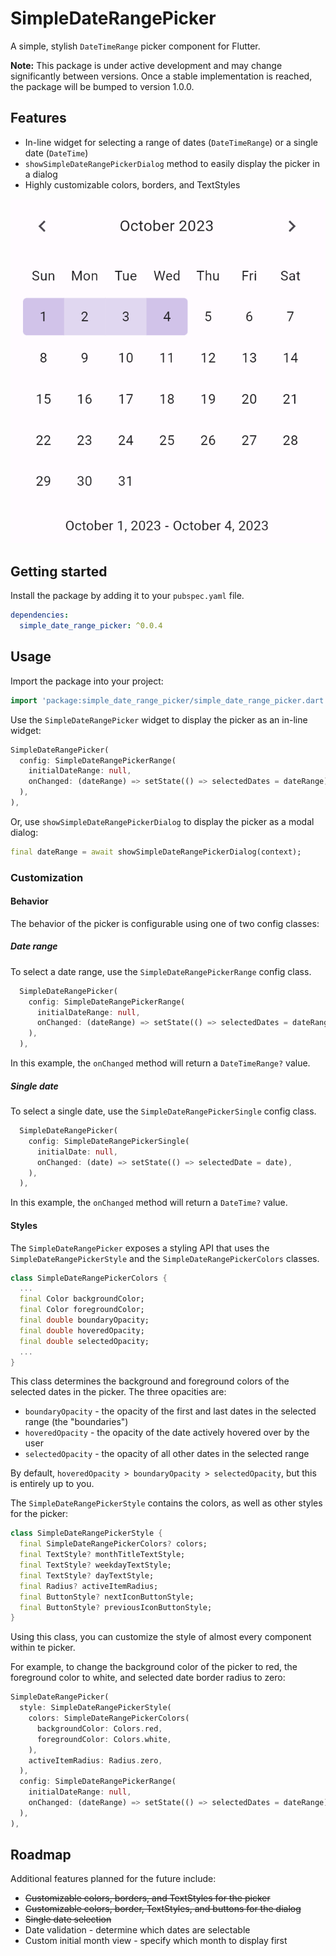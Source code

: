 # SimpleDateRangePicker

A simple, stylish `DateTimeRange` picker component for Flutter.

**Note:** This package is under active development and may change significantly between versions. Once a stable implementation is reached, the package will be bumped to version 1.0.0.

## Features

* In-line widget for selecting a range of dates (`DateTimeRange`) or a single date (`DateTime`)
* `showSimpleDateRangePickerDialog` method to easily display the picker in a dialog
* Highly customizable colors, borders, and TextStyles

![Date range picker with a date range selected](https://github.com/andyhorn/simple_date_range_picker/raw/main/documentation/images/date_range_picker_selected.png)

## Getting started

Install the package by adding it to your `pubspec.yaml` file.

```yaml
dependencies:
  simple_date_range_picker: ^0.0.4
```

## Usage

Import the package into your project:

```dart
import 'package:simple_date_range_picker/simple_date_range_picker.dart';
```

Use the `SimpleDateRangePicker` widget to display the picker as an in-line widget:

```dart
SimpleDateRangePicker(
  config: SimpleDateRangePickerRange(
    initialDateRange: null,
    onChanged: (dateRange) => setState(() => selectedDates = dateRange),
  ),
),
```

Or, use `showSimpleDateRangePickerDialog` to display the picker as a modal dialog:

```dart
final dateRange = await showSimpleDateRangePickerDialog(context);
```

### Customization

#### Behavior

The behavior of the picker is configurable using one of two config classes:

##### Date range

To select a date range, use the `SimpleDateRangePickerRange` config class.

```dart
  SimpleDateRangePicker(
    config: SimpleDateRangePickerRange(
      initialDateRange: null,
      onChanged: (dateRange) => setState(() => selectedDates = dateRange),
    ),
  ),
```

In this example, the `onChanged` method will return a `DateTimeRange?` value.

##### Single date

To select a single date, use the `SimpleDateRangePickerSingle` config class.

```dart
  SimpleDateRangePicker(
    config: SimpleDateRangePickerSingle(
      initialDate: null,
      onChanged: (date) => setState(() => selectedDate = date),
    ),
  ),
```

In this example, the `onChanged` method will return a `DateTime?` value.

#### Styles

The `SimpleDateRangePicker` exposes a styling API that uses the `SimpleDateRangePickerStyle` and the `SimpleDateRangePickerColors` classes.

```dart
class SimpleDateRangePickerColors {
  ...
  final Color backgroundColor;
  final Color foregroundColor;
  final double boundaryOpacity;
  final double hoveredOpacity;
  final double selectedOpacity;
  ...
}
```

This class determines the background and foreground colors of the selected dates in the picker. The three opacities are:

  * `boundaryOpacity` - the opacity of the first and last dates in the selected range (the "boundaries")
  * `hoveredOpacity` - the opacity of the date actively hovered over by the user
  * `selectedOpacity` - the opacity of all other dates in the selected range

By default, `hoveredOpacity > boundaryOpacity > selectedOpacity`, but this is entirely up to you.

The `SimpleDateRangePickerStyle` contains the colors, as well as other styles for the picker:

```dart
class SimpleDateRangePickerStyle {
  final SimpleDateRangePickerColors? colors;
  final TextStyle? monthTitleTextStyle;
  final TextStyle? weekdayTextStyle;
  final TextStyle? dayTextStyle;
  final Radius? activeItemRadius;
  final ButtonStyle? nextIconButtonStyle;
  final ButtonStyle? previousIconButtonStyle;
}
```

Using this class, you can customize the style of almost every component within te picker.

For example, to change the background color of the picker to red, the foreground color to white, and selected date border radius to zero:

```dart
SimpleDateRangePicker(
  style: SimpleDateRangePickerStyle(
    colors: SimpleDateRangePickerColors(
      backgroundColor: Colors.red,
      foregroundColor: Colors.white,
    ),
    activeItemRadius: Radius.zero,
  ),
  config: SimpleDateRangePickerRange(
    initialDateRange: null,
    onChanged: (dateRange) => setState(() => selectedDates = dateRange),
  ),
),
```

## Roadmap

Additional features planned for the future include:

* ~~Customizable colors, borders, and TextStyles for the picker~~
* ~~Customizable colors, border, TextStyles, and buttons for the dialog~~
* ~~Single date selection~~
* Date validation - determine which dates are selectable
* Custom initial month view - specify which month to display first
